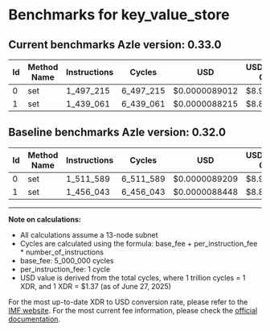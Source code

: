 # Benchmarks for key_value_store

## Current benchmarks Azle version: 0.33.0
| Id | Method Name | Instructions | Cycles | USD | USD/Million Calls | Change |
|-----------|-------------|------------|--------|-----|--------------|-------|
| 0 | set | 1_497_215 | 6_497_215 | $0.0000089012 | $8.90 | <font color="green">-14_374</font> |
| 1 | set | 1_439_061 | 6_439_061 | $0.0000088215 | $8.82 | <font color="green">-16_982</font> |

## Baseline benchmarks Azle version: 0.32.0
| Id | Method Name | Instructions | Cycles | USD | USD/Million Calls |
|-----------|-------------|------------|--------|-----|--------------|
| 0 | set | 1_511_589 | 6_511_589 | $0.0000089209 | $8.92 |
| 1 | set | 1_456_043 | 6_456_043 | $0.0000088448 | $8.84 |



---

**Note on calculations:**
- All calculations assume a 13-node subnet
- Cycles are calculated using the formula: base_fee + per_instruction_fee \* number_of_instructions
- base_fee: 5_000_000 cycles
- per_instruction_fee: 1 cycle
- USD value is derived from the total cycles, where 1 trillion cycles = 1 XDR, and 1 XDR = $1.37 (as of June 27, 2025)

For the most up-to-date XDR to USD conversion rate, please refer to the [IMF website](https://www.imf.org/external/np/fin/data/rms_sdrv.aspx).
For the most current fee information, please check the [official documentation](https://internetcomputer.org/docs/references/cycles-cost-formulas).
